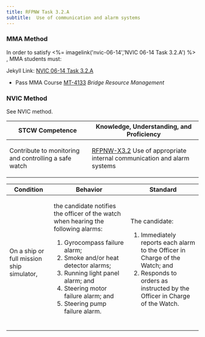 ```yaml
---
title: RFPNW Task 3.2.A 
subtitle:  Use of communication and alarm systems
---
```



### MMA Method

In order to satisfy <%= imagelink('nvic-06-14','NVIC 06-14  Task  3.2.A') %> , MMA students must:

Jekyll Link: [NVIC 06-14  Task  3.2.A](/stcw23/assets/images/nvic-06-14.pdf)

* Pass MMA Course  [MT-4133](MT-4133) *Bridge Resource Management*


### NVIC Method

<a onclick="togglevisibility('nvic_methods')" >See NVIC method.</a>

<div id='nvic_methods' class='hide'>

<table>
<thead>
<tr>
<th class='forty'> STCW Competence </th>
<th class='sixty'> Knowledge, Understanding, and Proficiency </th>
</tr>
</thead>




<tbody>
<tr><td markdown='1'>

Contribute to monitoring and controlling a safe watch

</td><td markdown='1'>

[RFPNW-X3.2](../../tables/24.html#RFPNW-X3.2) Use of appropriate internal communication and alarm systems

</td></tr>


</tbody>
</table>


<table>
<thead>
<tr><th class='twenty'>  Condition </th><th class='twenty'> Behavior </th><th  class='sixty'>Standard </th></tr>
</thead>
<tbody >



<tr><td markdown='1'>

On a ship or full mission ship simulator,

</td><td markdown='1'>

the candidate notifies the officer of the watch when hearing the following alarms:

1. Gyrocompass failure alarm;
2. Smoke and/or heat detector alarms;
3. Running light panel alarm; and
4. Steering motor failure alarm; and
5. Steering pump failure alarm.

<br>

<div class="tooltip">
<span class="tooltiptext">
</span>
</div>


</td><td markdown='1'>

The candidate:

1. Immediately reports each alarm to the Officer in Charge of the Watch; and
2. Responds to orders as instructed by the Officer in Charge of the Watch.

</td></tr>
</tbody>
</table>
</div>
